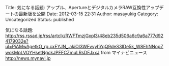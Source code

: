 Title: 気になる話題: アップル、ApertureとデジタルカメラRAW互換性アップデートの最新版を公開
Date: 2012-03-15 22:31
Author: masayukig
Category: Uncategorized
Status: published

気になる話題:
<http://rss.rssad.jp/rss/artclk/RWFTmzjGxpl3/48eb235d506a6c9a6a777d924179032e?ul=PiAMwAgetkO_rg.cxEYJN_.akiOl3WFvvyhYqQ9deS3IDe5k_W8EhNNopZwokMpLVOYHsetNgckJPFFCZmuLRsDFJxxJ>
from マイナビニュース <http://news.mynavi.jp>
